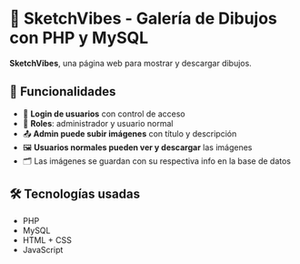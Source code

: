 # 🎨 SketchVibes - Galería de Dibujos con PHP y MySQL

**SketchVibes**, una página web para mostrar y descargar dibujos.

## 🧩 Funcionalidades

- 🔐 **Login de usuarios** con control de acceso
- 👑 **Roles**: administrador y usuario normal
- 📤 **Admin puede subir imágenes** con título y descripción
- 🖼️ **Usuarios normales pueden ver y descargar** las imágenes
- 🗂️ Las imágenes se guardan con su respectiva info en la base de datos


## 🛠️ Tecnologías usadas

- PHP
- MySQL
- HTML + CSS
- JavaScript

